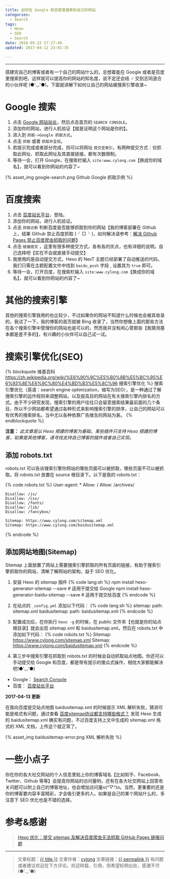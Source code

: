 ```yaml
---
title: 如何在 Google 和百度里搜索到自己的网站
categories:
  - Search
tags:
  - Hexo
  - SEO
  - Search
date: 2016-05-22 17:17:49
updated: 2017-04-12 23:01:35

---
```

---

搭建完自己的博客或者有一个自己的网站什么的，总想着能在 Google 或者是百度里搜索到吧，这样就可以提高你的网站的知名度，说不定还会结 ♂ 交到志同道合的小伙伴呢 (●'◡'●)。下面就讲解下如何让自己的网站被搜索引擎收录~

<!-- more -->

# Google 搜索

1. 点击 [Google 网站站长][1]，然后点击首页的 `SEARCH CONSOLE`。
2. 添加你的网站，进行人机验证【就是证明这个网站是你的】。
3. 进入到 `抓取->Google 抓取方式`。
4. 点击 `抓取` 或者 `抓取并呈现`。
5. 若提示完成或者部分完成，则可以将网址 `提交至索引`，有两种提交方式：仅抓取此网址、抓取此网址及其直接链接。都有次数限制。
6. 等待一会，打开 Google，在搜索栏输入 `site:www.cylong.com`【换成你的域名】，就可以看到你网站的内容了~

{% asset_img google-search.png Github Google 抓取示例 %}

# 百度搜索

1. 点击 [百度站长平台][2]，登陆。
2. 添加你的网站，进行人机验证。
3. 点击 `抓取诊断` 判断百度是否能够抓取到你的网站【我的博客部署在 Github 上，结果 Github 禁止百度抓取 ( ╯□╰ )，如何解决请参考：[解决 Github Pages 禁止百度爬虫抓取的问题][3]】
4. 点击 `链接提交` ，这里有很多种提交方式，各有各的优点，也有详细的说明。自己选择吧【实在不会就直接手动提交】
5. 我使用的是自动提交方式，Hexo 的 NexT 主题已经部署了自动推送的代码，我们只需在主题配置文件中找到 `baidu_push` 字段 , 设置其为 `true` 即可。
6. 等待一会，打开百度，在搜索栏输入 `site:www.cylong.com`【换成你的域名】，就可以看到你网站的内容了~

# 其他的搜索引擎

其他的搜索引擎我用的也比较少，不过如果你的网站不知道什么时候也会被其收录的，我试了一下，我的博客的首页就被 Bing 收录了，当然你想像上面的那些方法在各个搜索引擎中管理你的网站也是可以的，然而我并没有闲心管那些【我猜测基本都是差不多的】，有兴趣的小伙伴可以自己试一试。

# 搜索引擎优化(SEO)

{% blockquote 维基百科 https://zh.wikipedia.org/wiki/%E6%90%9C%E5%B0%8B%E5%BC%95%E6%93%8E%E6%9C%80%E4%BD%B3%E5%8C%96 搜索引擎优化 %}
搜索引擎优化（英语：search engine optimization，缩写为SEO），是一种通过了解搜索引擎的运作规则来调整网站，以及提高目的网站在有关搜索引擎内排名的方式。由于不少研究发现，搜索引擎的用户往往只会留意搜索结果最前面的几个条目，所以不少网站都希望通过各种形式来影响搜索引擎的排序，让自己的网站可以有优秀的搜索排名。当中尤以各种依靠广告维生的网站为甚。
{% endblockquote %}

**注意：** _此文章是以 Hexo 搭建的博客为基础，某些插件只支持 Hexo 搭建的博客，如果是其他博客，请寻找支持自己博客的插件或者自己实现。_

## 添加 robots.txt

robots.txt 可以告诉搜索引擎你网站的哪些页面可以被抓取，哪些页面不可以被抓取。将 robots.txt 放置在 source 根目录下。以下是我的 robots.txt：

{% code robots.txt %}
    User-agent: *
    Allow: /
    Allow: /archives/

    Disallow: /js/
    Disallow: /css/
    Disallow: /fonts/
    Disallow: /lib/
    Disallow: /fancybox/

    Sitemap: https://www.cylong.com/sitemap.xml
    Sitemap: https://www.cylong.com/baidusitemap.xml
{% endcode %}


## 添加网站地图(Sitemap)

Sitemap 上面放置了网站上需要搜索引擎抓取的所有页面的链接，有助于搜索引擎抓取你的网站，清晰了解网站的架构，益于 SEO 优化。

1. 安装 Hexo 的 sitemap 插件
{% code lang:sh %}
    npm install hexo-generator-sitemap --save       # 适用于提交给 Google
    npm install hexo-generator-baidu-sitemap --save # 适用于提交给百度
{% endcode %}

2. 在站点的 `_config.yml` 添加以下代码：
{% code lang:sh %}
    sitemap:
        path: sitemap.xml
    baidusitemap:
        path: baidusitemap.xml
{% endcode %}

3. 配置成功后，在你执行 `hexo -g` 的时候，在 public 文件夹【也就是你的站点根目录】就会出现 sitemap.xml 和 baidusitemap.xml。然后在 robots.txt 中添加如下代码：
{% code robots.txt %}
    Sitemap: https://www.cylong.com/sitemap.xml
    Sitemap: https://www.cylong.com/baidusitemap.xml
{% endcode %}

4. 第三步中搜索引擎在抓取到 robots.txt 的时候会自动抓取站点地图。你还可以手动提交给 Google 和百度，都是带有提示的傻瓜式操作，相信大家都能解决吧(●'◡'●)
* Google： [Search Console][4]
* 百度： [百度站长平台][2]

**2017-04-13 更新**

在我向百度提交站点地图 baidusitemap.xml 的时候提示 XML 解析失败，猜测可能是格式有问题，通过查看 [百度sitemap协议都支持哪些格式？][6] 发现 Hexo 生成的 baidusitemap.xml 确实有问题，不过百度支持上文中生成的 sitemap.xml 格式的 XML 文档，上传这个就正常了。

{% asset_img baidusitemap-error.png XML 解析失败 %}

# 一些小点子

你在你的各大社交网站的个人信息里贴上你的博客域名【比如知乎、Facebook、Twitter、Github 等等】会提高你网站的访问量哟，还有在各大社交网站上回答有关问题可以附上自己的博客地址，也会增加访问量o(^▽^)o。当然，更重要的还是你的博客要内容丰富精彩，才会吸引更多的人。如果是自己的某个网站什么的，多注意下 SEO 优化也是不错的选择。

# 参考&感谢

> [Hexo 优化：提交 sitemap 及解决百度爬虫无法抓取 GitHub Pages 链接问题][5]

---

> 文章标题：<a href='{{ permalink }}' title='{{ title }}' >{{ title }}</a>
> 文章作者：[cylong](http://www.cylong.com/about/ "cylong")
> 文章链接：<a href='{{ permalink }}' title='{{ title }}' >{{ permalink }}</a>
> 有问题或者建议欢迎在下方评论。欢迎转载、引用，但希望标明出处，感激不尽(●'◡'●)

[1]: https://www.google.com/webmasters/ "Google 网站站长"
[2]: http://zhanzhang.baidu.com/ "百度站长平台"
[3]: /blog/2016/05/22/github-baidu-spider-exception/ "解决 Github Pages 禁止百度爬虫抓取的问题"
[4]: https://www.google.com/webmasters/tools/home?hl=zh-CN "Search Console"
[5]: http://www.yuan-ji.me/Hexo-%E4%BC%98%E5%8C%96%EF%BC%9A%E6%8F%90%E4%BA%A4sitemap%E5%8F%8A%E8%A7%A3%E5%86%B3%E7%99%BE%E5%BA%A6%E7%88%AC%E8%99%AB%E6%8A%93%E5%8F%96-GitHub-Pages-%E9%97%AE%E9%A2%98/ "Hexo 优化：提交 sitemap 及解决百度爬虫无法抓取 GitHub Pages 链接问题"
[6]: http://zhanzhang.baidu.com/college/courseinfo?id=267&page=2#h2_article_title1 "百度sitemap协议都支持哪些格式？"

